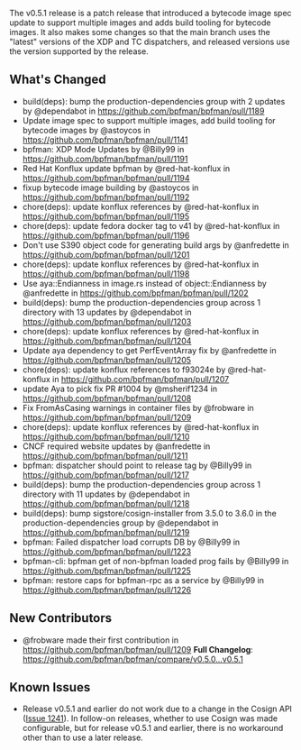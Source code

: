 The v0.5.1 release is a patch release that introduced a bytecode image spec update to support multiple images
and adds build tooling for bytecode images.
It also makes some changes so that the main branch uses the "latest" versions of the XDP and TC dispatchers,
and released versions use the version supported by the release.

## What's Changed
* build(deps): bump the production-dependencies group with 2 updates by @dependabot in https://github.com/bpfman/bpfman/pull/1189
* Update image spec to support multiple images, add build tooling for bytecode images by @astoycos in https://github.com/bpfman/bpfman/pull/1141
* bpfman: XDP Mode Updates by @Billy99 in https://github.com/bpfman/bpfman/pull/1191
* Red Hat Konflux update bpfman by @red-hat-konflux in https://github.com/bpfman/bpfman/pull/1194
* fixup bytecode image building by @astoycos in https://github.com/bpfman/bpfman/pull/1192
* chore(deps): update konflux references by @red-hat-konflux in https://github.com/bpfman/bpfman/pull/1195
* chore(deps): update fedora docker tag to v41 by @red-hat-konflux in https://github.com/bpfman/bpfman/pull/1196
* Don't use S390 object code for generating build args by @anfredette in https://github.com/bpfman/bpfman/pull/1201
* chore(deps): update konflux references by @red-hat-konflux in https://github.com/bpfman/bpfman/pull/1198
* Use aya::Endianness in image.rs instead of object::Endianness by @anfredette in https://github.com/bpfman/bpfman/pull/1202
* build(deps): bump the production-dependencies group across 1 directory with 13 updates by @dependabot in https://github.com/bpfman/bpfman/pull/1203
* chore(deps): update konflux references by @red-hat-konflux in https://github.com/bpfman/bpfman/pull/1204
* Update aya dependency to get PerfEventArray fix by @anfredette in https://github.com/bpfman/bpfman/pull/1205
* chore(deps): update konflux references to f93024e by @red-hat-konflux in https://github.com/bpfman/bpfman/pull/1207
* update Aya to pick fix PR #1004 by @msherif1234 in https://github.com/bpfman/bpfman/pull/1208
* Fix FromAsCasing warnings in container files by 
@frobware
 in https://github.com/bpfman/bpfman/pull/1209
* chore(deps): update konflux references by @red-hat-konflux in https://github.com/bpfman/bpfman/pull/1210
* CNCF required website updates by @anfredette in https://github.com/bpfman/bpfman/pull/1211
* bpfman: dispatcher should point to release tag by @Billy99 in https://github.com/bpfman/bpfman/pull/1217
* build(deps): bump the production-dependencies group across 1 directory with 11 updates by @dependabot in https://github.com/bpfman/bpfman/pull/1218
* build(deps): bump sigstore/cosign-installer from 3.5.0 to 3.6.0 in the production-dependencies group by @dependabot in https://github.com/bpfman/bpfman/pull/1219
* bpfman: Failed dispatcher load corrupts DB by @Billy99 in https://github.com/bpfman/bpfman/pull/1223
* bpfman-cli: bpfman get of non-bpfman loaded prog fails by @Billy99 in https://github.com/bpfman/bpfman/pull/1225
* bpfman: restore caps for bpfman-rpc as a service by @Billy99 in https://github.com/bpfman/bpfman/pull/1226
## New Contributors
* @frobware
 made their first contribution in https://github.com/bpfman/bpfman/pull/1209
**Full Changelog**: https://github.com/bpfman/bpfman/compare/v0.5.0...v0.5.1

## Known Issues
* Release v0.5.1 and earlier do not work due to a change in the Cosign API
  ([Issue 1241](https://github.com/bpfman/bpfman/issues/1241)).  In follow-on
  releases, whether to use Cosign was made configurable, but for release v0.5.1
  and earlier, there is no workaround other than to use a later release.
